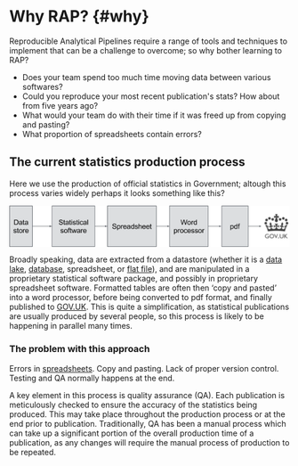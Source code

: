 # Why RAP? {#why}

Reproducible Analytical Pipelines require a range of tools and techniques to implement that can be a challenge to overcome; so why bother learning to RAP?

* Does your team spend too much time moving data between various softwares?
* Could you reproduce your most recent publication's stats? How about from five years ago?
* What would your team do with their time if it was freed up from copying and pasting?
* What proportion of spreadsheets contain errors?

## The current statistics production process

Here we use the production of official statistics in Government; altough this process varies widely perhaps it looks something like this?

<a href="https://gdsdata.blog.gov.uk/2017/03/27/reproducible-analytical-pipeline/" target="_blank"><img src="images/messy_pipeline.png" style="display: block; margin: auto;" /></a>

Broadly speaking, data are extracted from a datastore (whether it is a [data lake](https://en.wikipedia.org/wiki/Data_lake), [database](https://en.wikipedia.org/wiki/Database), spreadsheet, or [flat file](https://en.wikipedia.org/wiki/Flat_file_database)), and are manipulated in a proprietary statistical software package, and possibly in proprietary spreadsheet software. Formatted tables are often then ‘copy and pasted’ into a word processor, before being converted to pdf format, and finally published to [GOV.UK](https://www.gov.uk/). This is quite a simplification, as statistical publications are usually produced by several people, so this process is likely to be happening in parallel many times.

### The problem with this approach

Errors in [spreadsheets](http://faculty.tuck.dartmouth.edu/images/uploads/faculty/serp/Errors.pdf).
Copy and pasting.
Lack of proper version control.
Testing and QA normally happens at the end.

A key element in this process is quality assurance (QA). Each publication is meticulously checked to ensure the accuracy of the statistics being produced. This may take place throughout the production process or at the end prior to publication. Traditionally, QA has been a manual process which can take up a significant portion of the overall production time of a publication, as any changes will require the manual process of production to be repeated.

